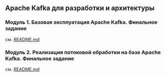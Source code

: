 ## Apache Kafka для разработки и архитектуры

### Модуль 1. Базовая эксплуатация Apache Kafka. Финальное задание
см. [README.md](cluster/unit-1/README.md)

### Модуль 2. Реализация потоковой обработки на базе Apache Kafka. Финальное задание
см. [README.md](cluster/unit-2/README.md)